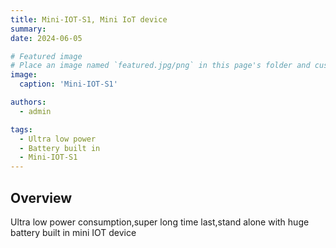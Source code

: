 ```yaml
---
title: Mini-IOT-S1, Mini IoT device
summary:
date: 2024-06-05

# Featured image
# Place an image named `featured.jpg/png` in this page's folder and customize its options here.
image:
  caption: 'Mini-IOT-S1'

authors:
  - admin

tags:
  - Ultra low power
  - Battery built in
  - Mini-IOT-S1
---
```


## Overview

Ultra low power consumption,super long time last,stand alone with huge battery built in mini IOT device




